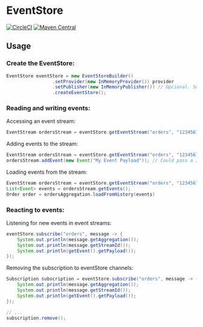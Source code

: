 # EventStore

[![CircleCI](https://circleci.com/gh/biharck/eventstore.svg?style=svg)](https://circleci.com/gh/biharck/eventstore) [![Maven Central](https://maven-badges.herokuapp.com/maven-central/br.net.eventstore/event.store/badge.svg)](https://maven-badges.herokuapp.com/maven-central/br.net.eventstore/event.store)


## Usage

### Create the EventStore:

```java
EventStore eventStore = new EventStoreBuilder()
                 .setProvider(new InMemoryProvider()) provider
                 .setPublisher(new InMemoryPublisher()) // Opcional. Support different publishers, like RabbitmqPublisher, RedisPublisher etc
                 .createEventStore();
```

### Reading and writing events:

Accessing an event stream:

```java
EventStream ordersStream = eventStore.getEventStream("orders", "1234567");
```

Adding events to the stream:

```java
EventStream ordersStream = eventStore.getEventStream("orders", "1234567");
ordersStream.addEvent(new Event("My Event Payload")); // Could pass a JSON string here
```

Loading events from the stream:

```java
EventStream ordersStream = eventStore.getEventStream("orders", "1234567");
List<Event> events = ordersStream.getEvents();
Order order = ordersAggregation.loadFromHistory(events)
```

### Reacting to events:

Listening for new events in event streams:

```java
eventStore.subscribe("orders", message -> {
    System.out.println(message.getAggregation());
    System.out.println(message.getStreamId());
    System.out.println(getEvent().getPayload());
});
```

Removing the subscription to eventStore channels:

```java
Subscription subscription = eventStore.subscribe("orders", message -> {
    System.out.println(message.getAggregation());
    System.out.println(message.getStreamId());
    System.out.println(getEvent().getPayload());
});

// ...
subscription.remove();
 
```
